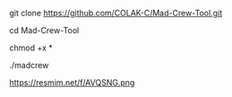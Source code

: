 git clone https://github.com/COLAK-C/Mad-Crew-Tool.git

cd Mad-Crew-Tool

chmod +x *

./madcrew

https://resmim.net/f/AVQSNG.png
